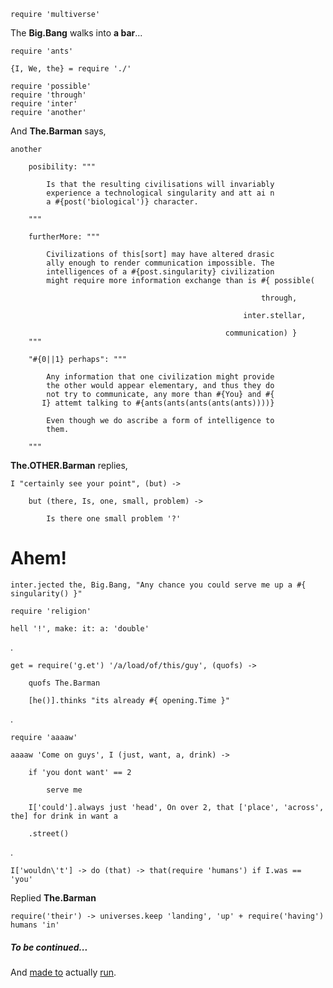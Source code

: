     require 'multiverse'

The __Big.Bang__ walks into __a bar__...
    
    require 'ants'

    {I, We, the} = require './'

    require 'possible'
    require 'through' 
    require 'inter'
    require 'another'

And __The.Barman__ says,

    another

        posibility: """

            Is that the resulting civilisations will invariably
            experience a technological singularity and att ai n
            a #{post('biological')} character.

        """

        furtherMore: """

            Civilizations of this[sort] may have altered drasic
            ally enough to render communication impossible. The
            intelligences of a #{post.singularity} civilization
            might require more information exchange than is #{ possible(
                                                                
                                                            through,
                                                      
                                                        inter.stellar,
                                                 
                                                    communication) }
        """

        "#{0||1} perhaps": """

            Any information that one civilization might provide
            the other would appear elementary, and thus they do
            not try to communicate, any more than #{You} and #{
           I} attemt talking to #{ants(ants(ants(ants(ants))))}

            Even though we do ascribe a form of intelligence to
            them.

        """

__The.OTHER.Barman__ replies,

    I "certainly see your point", (but) -> 

        but (there, Is, one, small, problem) -> 

            Is there one small problem '?'


# Ahem!

    inter.jected the, Big.Bang, "Any chance you could serve me up a #{ singularity() }"

    require 'religion'

    hell '!', make: it: a: 'double'

.

    get = require('g.et') '/a/load/of/this/guy', (quofs) ->

        quofs The.Barman

        [he()].thinks "its already #{ opening.Time }"

.

    require 'aaaaw'

    aaaaw 'Come on guys', I (just, want, a, drink) ->

        if 'you dont want' == 2

            serve me

        I['could'].always just 'head', On over 2, that ['place', 'across', the] for drink in want a

        .street()

.

    I['wouldn\'t'] -> do (that) -> that(require 'humans') if I.was == 'you'

Replied __The.Barman__

    require('their') -> universes.keep 'landing', 'up' + require('having') humans 'in'



##### To be continued...

And [made to](https://github.com/nomilous/objective.black/blob/master/package.json#L22) actually [run](https://www.youtube.com/watch?v=SVdoZNxtL8k).



